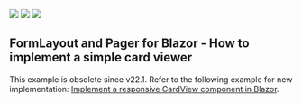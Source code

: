 <!-- default badges list -->
![](https://img.shields.io/endpoint?url=https://codecentral.devexpress.com/api/v1/VersionRange/285589284/22.1.2%2B)
[![](https://img.shields.io/badge/Open_in_DevExpress_Support_Center-FF7200?style=flat-square&logo=DevExpress&logoColor=white)](https://supportcenter.devexpress.com/ticket/details/T920833)
[![](https://img.shields.io/badge/📖_How_to_use_DevExpress_Examples-e9f6fc?style=flat-square)](https://docs.devexpress.com/GeneralInformation/403183)
<!-- default badges end -->
## FormLayout and Pager for Blazor - How to implement a simple card viewer

This example is obsolete since v22.1. Refer to the following example for new implementation: [Implement a responsive CardView component in Blazor](https://github.com/DevExpress-Examples/card-view-for-blazor).
